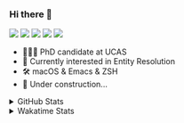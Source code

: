 ### Hi there 👋

[![](https://img.shields.io/badge/-Email-325180?logo=maildotru&logoColor=white&style=flat-square)](mailto:hi@wang.tianshu.me)
[![](https://img.shields.io/badge/-GitHub-black?logo=GitHub&style=flat-square)](https://github.com/tshu-w)
[![](https://img.shields.io/badge/-Telegram-26a5e4?labelColor=fafafa&logo=telegram&style=flat-square)](https://t.me/tshu_w) 
[![](https://img.shields.io/badge/-Twitter-1da1f2?logo=Twitter&logoColor=white&style=flat-square)](https://twitter.com/tshu_w)
[![](https://komarev.com/ghpvc/?username=tshu-w&color=blueviolet&style=flat-square)]()



- 🧑🏻‍🎓 PhD candidate at UCAS
- 🔭 Currently interested in Entity Resolution
- 🛠 macOS & Emacs & ZSH
- 🚧 Under construction...

<details>

<summary>GitHub Stats</summary>

![Tianshu's GitHub stats](https://github-readme-stats.vercel.app/api?username=tshu-w&show_icons=true&theme=buefy&count_private=true)
  
</details>


<details>
  <summary>Wakatime Stats</summary>

  Currently, files accessed by tramp cannot be tracked by wakatime, see https://github.com/wakatime/wakatime-mode/issues/27
  <br>
  
<!--START_SECTION:waka-->
**I'm an Early 🐤** 

```text
🌞 Morning    54 commits     ███░░░░░░░░░░░░░░░░░░░░░░   15.13% 
🌆 Daytime    160 commits    ███████████░░░░░░░░░░░░░░   44.82% 
🌃 Evening    138 commits    █████████░░░░░░░░░░░░░░░░   38.66% 
🌙 Night      5 commits      ░░░░░░░░░░░░░░░░░░░░░░░░░   1.4%

```
📅 **I'm Most Productive on Monday** 

```text
Monday       94 commits     ██████░░░░░░░░░░░░░░░░░░░   26.33% 
Tuesday      61 commits     ████░░░░░░░░░░░░░░░░░░░░░   17.09% 
Wednesday    42 commits     ███░░░░░░░░░░░░░░░░░░░░░░   11.76% 
Thursday     49 commits     ███░░░░░░░░░░░░░░░░░░░░░░   13.73% 
Friday       42 commits     ███░░░░░░░░░░░░░░░░░░░░░░   11.76% 
Saturday     40 commits     ██░░░░░░░░░░░░░░░░░░░░░░░   11.2% 
Sunday       29 commits     ██░░░░░░░░░░░░░░░░░░░░░░░   8.12%

```


📊 **This Week I Spent My Time On** 

```text
💬 Programming Languages: 
sh                       32 hrs 17 mins      ██████████████████████░░░   89.24% 
Org                      2 hrs 5 mins        █░░░░░░░░░░░░░░░░░░░░░░░░   5.77% 
Python                   1 hr 16 mins        █░░░░░░░░░░░░░░░░░░░░░░░░   3.52% 
Emacs Lisp               24 mins             ░░░░░░░░░░░░░░░░░░░░░░░░░   1.13% 
Bash                     5 mins              ░░░░░░░░░░░░░░░░░░░░░░░░░   0.26%

🔥 Editors: 
Zsh                      32 hrs 17 mins      ██████████████████████░░░   89.24% 
Emacs                    3 hrs 53 mins       ██░░░░░░░░░░░░░░░░░░░░░░░   10.76%

🐱‍💻 Projects: 
sigmod-pc                16 hrs 46 mins      ███████████░░░░░░░░░░░░░░   46.39% 
Terminal                 8 hrs 3 mins        █████░░░░░░░░░░░░░░░░░░░░   22.29% 
sigmod-src               7 hrs 4 mins        █████░░░░░░░░░░░░░░░░░░░░   19.53% 
Unknown Project          2 hrs 26 mins       █░░░░░░░░░░░░░░░░░░░░░░░░   6.73% 
universal-blocker        55 mins             ░░░░░░░░░░░░░░░░░░░░░░░░░   2.54%

💻 Operating System: 
Linux                    24 hrs 35 mins      █████████████████░░░░░░░░   67.99% 
Mac                      11 hrs 34 mins      ████████░░░░░░░░░░░░░░░░░   32.01%

```

**I Mostly Code in Python** 

```text
Python                   9 repos             ██████████░░░░░░░░░░░░░░░   42.86% 
HTML                     2 repos             ██░░░░░░░░░░░░░░░░░░░░░░░   9.52% 
Emacs Lisp               2 repos             ██░░░░░░░░░░░░░░░░░░░░░░░   9.52% 
JavaScript               2 repos             ██░░░░░░░░░░░░░░░░░░░░░░░   9.52% 
TeX                      2 repos             ██░░░░░░░░░░░░░░░░░░░░░░░   9.52%

```



 Last Updated on 15/04/2022 08:06:50 UTC
<!--END_SECTION:waka-->
</details>
